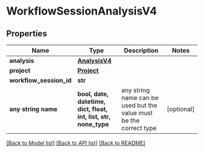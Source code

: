 # WorkflowSessionAnalysisV4


## Properties
Name | Type | Description | Notes
------------ | ------------- | ------------- | -------------
**analysis** | [**AnalysisV4**](AnalysisV4.md) |  | 
**project** | [**Project**](Project.md) |  | 
**workflow_session_id** | **str** |  | 
**any string name** | **bool, date, datetime, dict, float, int, list, str, none_type** | any string name can be used but the value must be the correct type | [optional]

[[Back to Model list]](../README.md#documentation-for-models) [[Back to API list]](../README.md#documentation-for-api-endpoints) [[Back to README]](../README.md)


